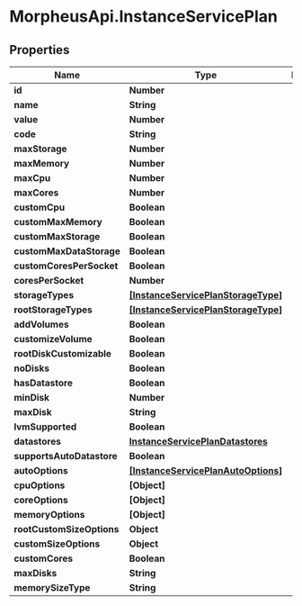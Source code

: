 # MorpheusApi.InstanceServicePlan

## Properties

Name | Type | Description | Notes
------------ | ------------- | ------------- | -------------
**id** | **Number** |  | [optional] 
**name** | **String** |  | [optional] 
**value** | **Number** |  | [optional] 
**code** | **String** |  | [optional] 
**maxStorage** | **Number** |  | [optional] 
**maxMemory** | **Number** |  | [optional] 
**maxCpu** | **Number** |  | [optional] 
**maxCores** | **Number** |  | [optional] 
**customCpu** | **Boolean** |  | [optional] 
**customMaxMemory** | **Boolean** |  | [optional] 
**customMaxStorage** | **Boolean** |  | [optional] 
**customMaxDataStorage** | **Boolean** |  | [optional] 
**customCoresPerSocket** | **Boolean** |  | [optional] 
**coresPerSocket** | **Number** |  | [optional] 
**storageTypes** | [**[InstanceServicePlanStorageType]**](InstanceServicePlanStorageType.md) |  | [optional] 
**rootStorageTypes** | [**[InstanceServicePlanStorageType]**](InstanceServicePlanStorageType.md) |  | [optional] 
**addVolumes** | **Boolean** |  | [optional] 
**customizeVolume** | **Boolean** |  | [optional] 
**rootDiskCustomizable** | **Boolean** |  | [optional] 
**noDisks** | **Boolean** |  | [optional] 
**hasDatastore** | **Boolean** |  | [optional] 
**minDisk** | **Number** |  | [optional] 
**maxDisk** | **String** |  | [optional] 
**lvmSupported** | **Boolean** |  | [optional] 
**datastores** | [**InstanceServicePlanDatastores**](InstanceServicePlanDatastores.md) |  | [optional] 
**supportsAutoDatastore** | **Boolean** |  | [optional] 
**autoOptions** | [**[InstanceServicePlanAutoOptions]**](InstanceServicePlanAutoOptions.md) |  | [optional] 
**cpuOptions** | **[Object]** |  | [optional] 
**coreOptions** | **[Object]** |  | [optional] 
**memoryOptions** | **[Object]** |  | [optional] 
**rootCustomSizeOptions** | **Object** |  | [optional] 
**customSizeOptions** | **Object** |  | [optional] 
**customCores** | **Boolean** |  | [optional] 
**maxDisks** | **String** |  | [optional] 
**memorySizeType** | **String** |  | [optional] 


